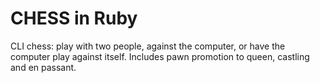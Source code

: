 # CHESS in Ruby
CLI chess: play with two people, against the computer, or have the computer play against itself. Includes pawn promotion to queen, castling and en passant.